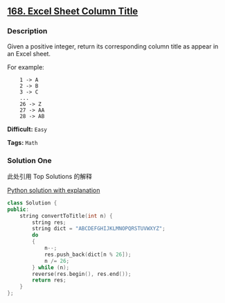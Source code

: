 ## [168. Excel Sheet Column Title](https://leetcode.com/problems/excel-sheet-column-title/#/description)

### Description

Given a positive integer, return its corresponding column title as appear in an Excel sheet.

For example:

```
    1 -> A
    2 -> B
    3 -> C
    ...
    26 -> Z
    27 -> AA
    28 -> AB
```

**Difficult:** `Easy`

**Tags:** `Math`

### Solution One

此处引用 Top Solutions 的解释

[Python solution with explanation](https://discuss.leetcode.com/topic/6245/python-solution-with-explanation)

```c++
class Solution {
public:
    string convertToTitle(int n) {
        string res;
        string dict = "ABCDEFGHIJKLMNOPQRSTUVWXYZ";
        do
        {
            n--;
            res.push_back(dict[n % 26]);
            n /= 26;
        } while (n);
        reverse(res.begin(), res.end());
        return res;
    }
};
```
